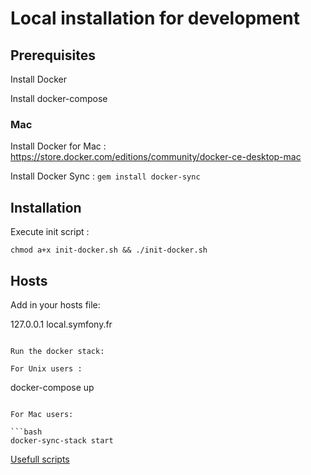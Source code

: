# Local installation for development

## Prerequisites

Install Docker

Install docker-compose

### Mac

Install Docker for Mac : https://store.docker.com/editions/community/docker-ce-desktop-mac

Install Docker Sync : ```gem install docker-sync```

## Installation
Execute init script : 
```
chmod a+x init-docker.sh && ./init-docker.sh
```
## Hosts

Add in your hosts file:

127.0.0.1 local.symfony.fr
```

Run the docker stack:

For Unix users :

```
docker-compose up
```

For Mac users:

```bash
docker-sync-stack start
```







[Usefull scripts](scripts/)